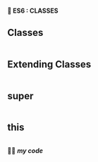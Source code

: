 #### 🎯 ES6 : CLASSES
## Classes
```js
```

## Extending Classes
```js
```

## super 
```js
```

## this 
```js
```
👍🏿 ***my code***






